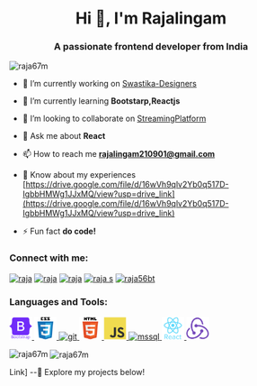 
<h1 align="center">Hi 👋, I'm Rajalingam</h1>
<h3 align="center">A passionate frontend developer from India</h3>

<p align="left"> <img src="https://komarev.com/ghpvc/?username=raja67m&label=Profile%20views&color=0e75b6&style=flat" alt="raja67m" /> </p>

- 🔭 I’m currently working on [Swastika-Designers](https://github.com/raja67m/Swastika-Designers)

- 🌱 I’m currently learning **Bootstarp,Reactjs**

- 👯 I’m looking to collaborate on [StreamingPlatform](https://github.com/raja67m/streamingPlatformjs)

- 💬 Ask me about **React**

- 📫 How to reach me **rajalingam210901@gmail.com**

- 📄 Know about my experiences [https://drive.google.com/file/d/16wVh9qlv2Yb0q517D-IgbbHMWg1JJxMQ/view?usp=drive_link](https://drive.google.com/file/d/16wVh9qlv2Yb0q517D-IgbbHMWg1JJxMQ/view?usp=drive_link)

- ⚡ Fun fact **do code!**

<h3 align="left">Connect with me:</h3>
<p align="left">
<a href="https://dev.to/raja" target="blank"><img align="center" src="https://raw.githubusercontent.com/rahuldkjain/github-profile-readme-generator/master/src/images/icons/Social/devto.svg" alt="raja" height="30" width="40" /></a>
<a href="https://twitter.com/raja" target="blank"><img align="center" src="https://raw.githubusercontent.com/rahuldkjain/github-profile-readme-generator/master/src/images/icons/Social/twitter.svg" alt="raja" height="30" width="40" /></a>
<a href="https://linkedin.com/in/raja" target="blank"><img align="center" src="https://raw.githubusercontent.com/rahuldkjain/github-profile-readme-generator/master/src/images/icons/Social/linked-in-alt.svg" alt="raja" height="30" width="40" /></a>
<a href="https://stackoverflow.com/users/raja s" target="blank"><img align="center" src="https://raw.githubusercontent.com/rahuldkjain/github-profile-readme-generator/master/src/images/icons/Social/stack-overflow.svg" alt="raja s" height="30" width="40" /></a>
<a href="https://instagram.com/raja56bt" target="blank"><img align="center" src="https://raw.githubusercontent.com/rahuldkjain/github-profile-readme-generator/master/src/images/icons/Social/instagram.svg" alt="raja56bt" height="30" width="40" /></a>
</p>

<h3 align="left">Languages and Tools:</h3>
<p align="left"> <a href="https://getbootstrap.com" target="_blank" rel="noreferrer"> <img src="https://raw.githubusercontent.com/devicons/devicon/master/icons/bootstrap/bootstrap-plain-wordmark.svg" alt="bootstrap" width="40" height="40"/> </a> <a href="https://www.w3schools.com/css/" target="_blank" rel="noreferrer"> <img src="https://raw.githubusercontent.com/devicons/devicon/master/icons/css3/css3-original-wordmark.svg" alt="css3" width="40" height="40"/> </a> <a href="https://git-scm.com/" target="_blank" rel="noreferrer"> <img src="https://www.vectorlogo.zone/logos/git-scm/git-scm-icon.svg" alt="git" width="40" height="40"/> </a> <a href="https://www.w3.org/html/" target="_blank" rel="noreferrer"> <img src="https://raw.githubusercontent.com/devicons/devicon/master/icons/html5/html5-original-wordmark.svg" alt="html5" width="40" height="40"/> </a> <a href="https://developer.mozilla.org/en-US/docs/Web/JavaScript" target="_blank" rel="noreferrer"> <img src="https://raw.githubusercontent.com/devicons/devicon/master/icons/javascript/javascript-original.svg" alt="javascript" width="40" height="40"/> </a> <a href="https://www.microsoft.com/en-us/sql-server" target="_blank" rel="noreferrer"> <img src="https://www.svgrepo.com/show/303229/microsoft-sql-server-logo.svg" alt="mssql" width="40" height="40"/> </a> <a href="https://reactjs.org/" target="_blank" rel="noreferrer"> <img src="https://raw.githubusercontent.com/devicons/devicon/master/icons/react/react-original-wordmark.svg" alt="react" width="40" height="40"/> </a> <a href="https://redux.js.org" target="_blank" rel="noreferrer"> <img src="https://raw.githubusercontent.com/devicons/devicon/master/icons/redux/redux-original.svg" alt="redux" width="40" height="40"/> </a> </p>

<p><img align="left" src="https://github-readme-stats.vercel.app/api/top-langs?username=raja67m&show_icons=true&locale=en&layout=compact" alt="raja67m" /></p>

<p>&nbsp;<img align="center" src="https://github-readme-stats.vercel.app/api?username=raja67m&show_icons=true&locale=en" alt="raja67m" /></p>
 Link]
--🔗 Explore my projects below!


